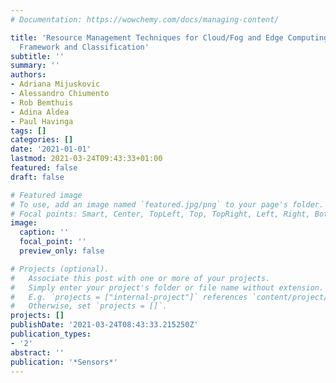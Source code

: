 ```yaml
---
# Documentation: https://wowchemy.com/docs/managing-content/

title: 'Resource Management Techniques for Cloud/Fog and Edge Computing: An Evaluation
  Framework and Classification'
subtitle: ''
summary: ''
authors:
- Adriana Mijuskovic
- Alessandro Chiumento
- Rob Bemthuis
- Adina Aldea
- Paul Havinga
tags: []
categories: []
date: '2021-01-01'
lastmod: 2021-03-24T09:43:33+01:00
featured: false
draft: false

# Featured image
# To use, add an image named `featured.jpg/png` to your page's folder.
# Focal points: Smart, Center, TopLeft, Top, TopRight, Left, Right, BottomLeft, Bottom, BottomRight.
image:
  caption: ''
  focal_point: ''
  preview_only: false

# Projects (optional).
#   Associate this post with one or more of your projects.
#   Simply enter your project's folder or file name without extension.
#   E.g. `projects = ["internal-project"]` references `content/project/deep-learning/index.md`.
#   Otherwise, set `projects = []`.
projects: []
publishDate: '2021-03-24T08:43:33.215250Z'
publication_types:
- '2'
abstract: ''
publication: '*Sensors*'
---
```

